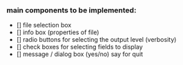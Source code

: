 ### main components to be implemented:
- [] file selection box
- [] info box (properties of file)
- [] radio buttons for selecting the output level (verbosity)
- [] check boxes for selecting fields to display
- [] message / dialog box (yes/no) say for quit
